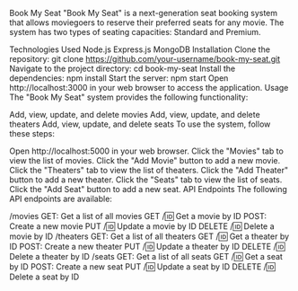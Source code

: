 Book My Seat
"Book My Seat" is a next-generation seat booking system that allows moviegoers to reserve their preferred seats for any movie. The system has two types of seating capacities: Standard and Premium.

Technologies Used
Node.js
Express.js
MongoDB
Installation
Clone the repository: git clone https://github.com/your-username/book-my-seat.git
Navigate to the project directory: cd book-my-seat
Install the dependencies: npm install
Start the server: npm start
Open http://localhost:3000 in your web browser to access the application.
Usage
The "Book My Seat" system provides the following functionality:

Add, view, update, and delete movies
Add, view, update, and delete theaters
Add, view, update, and delete seats
To use the system, follow these steps:

Open http://localhost:5000 in your web browser.
Click the "Movies" tab to view the list of movies.
Click the "Add Movie" button to add a new movie.
Click the "Theaters" tab to view the list of theaters.
Click the "Add Theater" button to add a new theater.
Click the "Seats" tab to view the list of seats.
Click the "Add Seat" button to add a new seat.
API Endpoints
The following API endpoints are available:

/movies
GET: Get a list of all movies
GET /:id: Get a movie by ID
POST: Create a new movie
PUT /:id: Update a movie by ID
DELETE /:id: Delete a movie by ID
/theaters
GET: Get a list of all theaters
GET /:id: Get a theater by ID
POST: Create a new theater
PUT /:id: Update a theater by ID
DELETE /:id: Delete a theater by ID
/seats
GET: Get a list of all seats
GET /:id: Get a seat by ID
POST: Create a new seat
PUT /:id: Update a seat by ID
DELETE /:id: Delete a seat by ID
